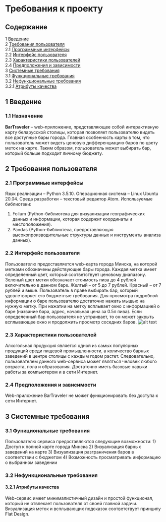 # Требования к проекту
## Содержание

1 [Введение](https://github.com/NikitaMirosha/BarTraveler/blob/master/Documents/Requirements/SRS.md#1-%D0%B2%D0%B2%D0%B5%D0%B4%D0%B5%D0%BD%D0%B8%D0%B5)\
2 [Требования пользователя](https://github.com/NikitaMirosha/BarTraveler/blob/master/Documents/Requirements/SRS.md#2-%D1%82%D1%80%D0%B5%D0%B1%D0%BE%D0%B2%D0%B0%D0%BD%D0%B8%D1%8F-%D0%BF%D0%BE%D0%BB%D1%8C%D0%B7%D0%BE%D0%B2%D0%B0%D1%82%D0%B5%D0%BB%D1%8F)\
 2.1 [Программные интерфейсы](https://github.com/NikitaMirosha/BarTraveler/blob/master/Documents/Requirements/SRS.md#21-%D0%BF%D1%80%D0%BE%D0%B3%D1%80%D0%B0%D0%BC%D0%BC%D0%BD%D1%8B%D0%B5-%D0%B8%D0%BD%D1%82%D0%B5%D1%80%D1%84%D0%B5%D0%B9%D1%81%D1%8B)\
 2.2 [Интерфейс пользователя](https://github.com/NikitaMirosha/BarTraveler/blob/master/Documents/Requirements/SRS.md#22-%D0%B8%D0%BD%D1%82%D0%B5%D1%80%D1%84%D0%B5%D0%B9%D1%81-%D0%BF%D0%BE%D0%BB%D1%8C%D0%B7%D0%BE%D0%B2%D0%B0%D1%82%D0%B5%D0%BB%D1%8F)\
 2.3 [Характеристики пользователей](https://github.com/NikitaMirosha/BarTraveler/blob/master/Documents/Requirements/SRS.md#23-%D1%85%D0%B0%D1%80%D0%B0%D0%BA%D1%82%D0%B5%D1%80%D0%B8%D1%81%D1%82%D0%B8%D0%BA%D0%B8-%D0%BF%D0%BE%D0%BB%D1%8C%D0%B7%D0%BE%D0%B2%D0%B0%D1%82%D0%B5%D0%BB%D0%B5%D0%B9)\
 2.4 [Предположения и зависимости](https://github.com/NikitaMirosha/BarTraveler/blob/master/Documents/Requirements/SRS.md#24-%D0%BF%D1%80%D0%B5%D0%B4%D0%BF%D0%BE%D0%BB%D0%BE%D0%B6%D0%B5%D0%BD%D0%B8%D1%8F-%D0%B8-%D0%B7%D0%B0%D0%B2%D0%B8%D1%81%D0%B8%D0%BC%D0%BE%D1%81%D1%82%D0%B8)\
3 [Системные требования](https://github.com/NikitaMirosha/BarTraveler/blob/master/Documents/Requirements/SRS.md#3-%D1%81%D0%B8%D1%81%D1%82%D0%B5%D0%BC%D0%BD%D1%8B%D0%B5-%D1%82%D1%80%D0%B5%D0%B1%D0%BE%D0%B2%D0%B0%D0%BD%D0%B8%D1%8F)\
 3.1 [Функциональные требования](https://github.com/NikitaMirosha/BarTraveler/blob/master/Documents/Requirements/SRS.md#31-%D1%84%D1%83%D0%BD%D0%BA%D1%86%D0%B8%D0%BE%D0%BD%D0%B0%D0%BB%D1%8C%D0%BD%D1%8B%D0%B5-%D1%82%D1%80%D0%B5%D0%B1%D0%BE%D0%B2%D0%B0%D0%BD%D0%B8%D1%8F)\
 3.2 [Нефункциональные требования](https://github.com/NikitaMirosha/BarTraveler/blob/master/Documents/Requirements/SRS.md#32-%D0%BD%D0%B5%D1%84%D1%83%D0%BD%D0%BA%D1%86%D0%B8%D0%BE%D0%BD%D0%B0%D0%BB%D1%8C%D0%BD%D1%8B%D0%B5-%D1%82%D1%80%D0%B5%D0%B1%D0%BE%D0%B2%D0%B0%D0%BD%D0%B8%D1%8F)\
  3.2.1 [Атрибуты качества](https://github.com/NikitaMirosha/BarTraveler/blob/master/Documents/Requirements/SRS.md#321-%D0%B0%D1%82%D1%80%D0%B8%D0%B1%D1%83%D1%82%D1%8B-%D0%BA%D0%B0%D1%87%D0%B5%D1%81%D1%82%D0%B2%D0%B0)
   
## 1 Введение
### 1.1 Назначение
**BarTraveler** – web-приложение, представляющее собой интерактивную карту беларусской столицы, которая позволяет пользователю видеть все доступные бары города. Главная особенность карты в том, что пользователь может видеть ценовую дифференциацию баров по цвету меток на карте. Таким образом, пользователь может выбирать бар, который больше подходит личному бюджету.
## 2 Требования пользователя
### 2.1 Программные интерфейсы
Язык реализации – Python 3.5.10. Операционная система – Linux Ubuntu 20.04. Среда разработки – текстовый редактор Atom. 
Используемые библиотеки:
1) Folium (Python-библиотека для визуализации географических данных и информации, которая содержит координаты и местоположения).
2) Pandas (Python-библиотека, предоставляющая высокопроизводительные структуры данных и инструменты анализа данных).
### 2.2 Интерфейс пользователя
Пользователю предоставляется web-карта города Минска, на которой метками обозначены действующие бары города. Каждая метка имеет определенный цвет, который соответствует ценовому диапазону. Зеленый цвет метки обозначает стоимость пива до 4 рублей включительно в данном баре. Желтый – от 5 до 7 рублей. Красный – от 7 рублей и выше. Пользователь в праве выбирать бар, который удовлетворяет его бюджетные требования. Для просмотра подробной информации о баре пользователю достаточно нажать мышью на нужную метку. При нажатии на метку всплывает окно с информацией о баре (название бара, адрес, начальная цена за 0.5л пива). Если определенный бар пользователя не устраивает, то он может закрыть всплывающее окно и продолжить просмотр соседних баров.
![alt text](https://github.com/NikitaMirosha/BarTraveler/blob/master/Documents/Mockups/myMockup.jpg)
### 2.3 Характеристики пользователей
Алкогольная продукция является одной из самых популярных продукций среди пищевой промышленности, а количество барных заведений в центре столицы с каждым годом растет. Следовательно, пользователем данного web-сервиса может являться человек любого возраста, пола и образования. Достаточно иметь базовые навыки работы за компьютером и в сети Интернет.
### 2.4 Предположения и зависимости
Web-приложение BarTraveler не может функционировать без доступа к сети Интернет.
## 3 Системные требования
### 3.1 Функциональные требования
Пользователю сервиса предоставляются следующие возможности:
	1) Доступ к полной карте города Минска
	2) Визуализация барных заведений на карте
	3) Визуализация разграничения баров в соответствии с бюджетом
	4) Возможность просматривать информацию о выбранном заведении
### 3.2 Нефункциональные требования
#### 3.2.1 Атрибуты качества
Web-сервис имеет минималистичный дизайн и простой функционал, который не отвлекает пользователя от своей главной задачи. Визуализация меток и всплывающих подсказок соответствует принципу Flat Design.
